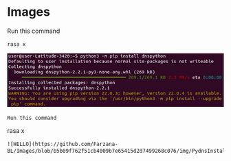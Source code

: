 # Images
Run this command
```
rasa x
```
![HELLO](https://github.com/Farzana-BL/Images/blob/b5b09f762f51cb4009b7e65415d2d7499268c076/img/PydnsInstall.png)
```
Run this command
```
rasa x
```
![HELLO](https://github.com/Farzana-BL/Images/blob/b5b09f762f51cb4009b7e65415d2d7499268c076/img/PydnsInstall.png)

